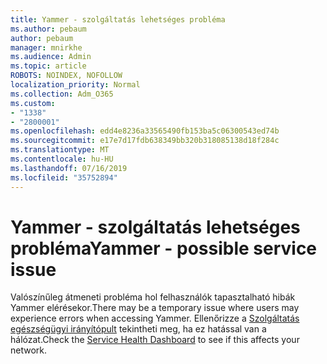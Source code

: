 ```yaml
---
title: Yammer - szolgáltatás lehetséges probléma
ms.author: pebaum
author: pebaum
manager: mnirkhe
ms.audience: Admin
ms.topic: article
ROBOTS: NOINDEX, NOFOLLOW
localization_priority: Normal
ms.collection: Adm_O365
ms.custom:
- "1338"
- "2800001"
ms.openlocfilehash: edd4e8236a33565490fb153ba5c06300543ed74b
ms.sourcegitcommit: e17e7d17fdb638349bb320b318085138d18f284c
ms.translationtype: MT
ms.contentlocale: hu-HU
ms.lasthandoff: 07/16/2019
ms.locfileid: "35752894"
---
```

# <a name="yammer---possible-service-issue"></a><span data-ttu-id="f0b7a-102">Yammer - szolgáltatás lehetséges probléma</span><span class="sxs-lookup"><span data-stu-id="f0b7a-102">Yammer - possible service issue</span></span>

<span data-ttu-id="f0b7a-103">Valószínűleg átmeneti probléma hol felhasználók tapasztalható hibák Yammer elérésekor.</span><span class="sxs-lookup"><span data-stu-id="f0b7a-103">There may be a temporary issue where users may experience errors when accessing Yammer.</span></span> <span data-ttu-id="f0b7a-104">Ellenőrizze a [Szolgáltatás egészségügyi irányítópult](https://admin.microsoft.com/AdminPortal/Home#/servicehealth) tekintheti meg, ha ez hatással van a hálózat.</span><span class="sxs-lookup"><span data-stu-id="f0b7a-104">Check the [Service Health Dashboard](https://admin.microsoft.com/AdminPortal/Home#/servicehealth) to see if this affects your network.</span></span>
